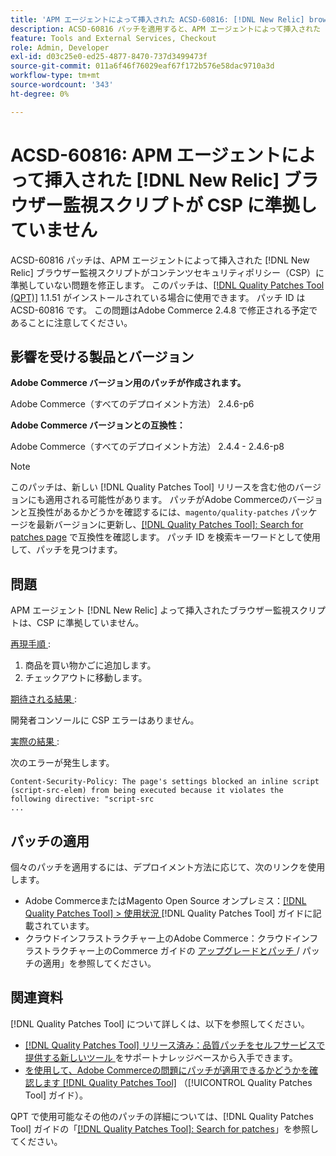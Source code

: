 ```yaml
---
title: 'APM エージェントによって挿入された ACSD-60816: [!DNL New Relic] browser 監視スクリプトは、CSP に準拠していません'
description: ACSD-60816 パッチを適用すると、APM エージェントによって挿入された  [!DNL New Relic]  ブラウザー監視スクリプトがコンテンツセキュリティポリシー（CSP）に準拠しておらず、実行が妨げられているAdobe Commerceの問題を修正できます。
feature: Tools and External Services, Checkout
role: Admin, Developer
exl-id: d03c25e0-ed25-4877-8470-737d3499473f
source-git-commit: 011a6f46f76029eaf67f172b576e58dac9710a3d
workflow-type: tm+mt
source-wordcount: '343'
ht-degree: 0%

---
```


# ACSD-60816: APM エージェントによって挿入された [!DNL New Relic] ブラウザー監視スクリプトが CSP に準拠していません

ACSD-60816 パッチは、APM エージェントによって挿入された [!DNL New Relic] ブラウザー監視スクリプトがコンテンツセキュリティポリシー（CSP）に準拠していない問題を修正します。 このパッチは、[[!DNL Quality Patches Tool (QPT)]](https://experienceleague.adobe.com/en/docs/commerce-operations/tools/quality-patches-tool/quality-patches-tool-to-self-serve-quality-patches) 1.1.51 がインストールされている場合に使用できます。 パッチ ID は ACSD-60816 です。 この問題はAdobe Commerce 2.4.8 で修正される予定であることに注意してください。

## 影響を受ける製品とバージョン

**Adobe Commerce バージョン用のパッチが作成されます。**

Adobe Commerce（すべてのデプロイメント方法） 2.4.6-p6

**Adobe Commerce バージョンとの互換性：**

Adobe Commerce（すべてのデプロイメント方法） 2.4.4 - 2.4.6-p8

>[!NOTE]
>
>このパッチは、新しい [!DNL Quality Patches Tool] リリースを含む他のバージョンにも適用される可能性があります。 パッチがAdobe Commerceのバージョンと互換性があるかどうかを確認するには、`magento/quality-patches` パッケージを最新バージョンに更新し、[[!DNL Quality Patches Tool]: Search for patches page](https://experienceleague.adobe.com/tools/commerce-quality-patches/index.html) で互換性を確認します。 パッチ ID を検索キーワードとして使用して、パッチを見つけます。

## 問題

APM エージェント [!DNL New Relic] よって挿入されたブラウザー監視スクリプトは、CSP に準拠していません。

<u> 再現手順 </u>:

1. 商品を買い物かごに追加します。
1. チェックアウトに移動します。

<u> 期待される結果 </u>:

開発者コンソールに CSP エラーはありません。

<u> 実際の結果 </u>:

次のエラーが発生します。

```
Content-Security-Policy: The page's settings blocked an inline script (script-src-elem) from being executed because it violates the following directive: "script-src 
...
```

## パッチの適用

個々のパッチを適用するには、デプロイメント方法に応じて、次のリンクを使用します。

* Adobe CommerceまたはMagento Open Source オンプレミス：[[!DNL Quality Patches Tool] > 使用状況 ](/help/tools/quality-patches-tool/usage.md) [!DNL Quality Patches Tool] ガイドに記載されています。
* クラウドインフラストラクチャー上のAdobe Commerce：クラウドインフラストラクチャー上のCommerce ガイドの [ アップグレードとパッチ ](https://experienceleague.adobe.com/docs/commerce-cloud-service/user-guide/develop/upgrade/apply-patches.html)/ パッチの適用」を参照してください。

## 関連資料

[!DNL Quality Patches Tool] について詳しくは、以下を参照してください。

* [[!DNL Quality Patches Tool]  リリース済み：品質パッチをセルフサービスで提供する新しいツール ](https://experienceleague.adobe.com/en/docs/commerce-operations/tools/quality-patches-tool/quality-patches-tool-to-self-serve-quality-patches) をサポートナレッジベースから入手できます。
* [ を使用して、Adobe Commerceの問題にパッチが適用できるかどうかを確認します  [!DNL Quality Patches Tool]](/help/tools/quality-patches-tool/patches-available-in-qpt/check-patch-for-magento-issue-with-magento-quality-patches.md) （[!UICONTROL Quality Patches Tool] ガイド）。


QPT で使用可能なその他のパッチの詳細については、[!DNL Quality Patches Tool] ガイドの「[[!DNL Quality Patches Tool]: Search for patches](https://experienceleague.adobe.com/tools/commerce-quality-patches/index.html)」を参照してください。
